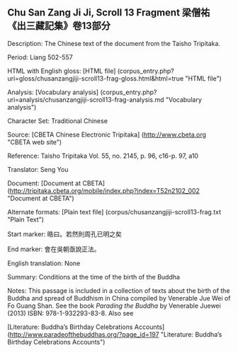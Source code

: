 ##  Chu San Zang Ji Ji, Scroll 13 Fragment 梁僧祐 《出三藏記集》卷13部分

Description: The Chinese text of the document from the Taisho Tripitaka.

Period: Liang 502-557

HTML with English gloss: [HTML file] (corpus_entry.php?uri=gloss/chusanzangjiji-scroll13-frag-gloss.html&html=true "HTML file")

Analysis: [Vocabulary analysis] (corpus_entry.php?uri=analysis/chusanzangjiji-scroll13-frag-analysis.md "Vocabulary analysis")

Character Set: Traditional Chinese

Source: [CBETA Chinese Electronic Tripitaka] (http://www.cbeta.org "CBETA web site")

Reference: Taisho Tripitaka Vol. 55, no. 2145, p. 96, c16-p. 97, a10

Translator: Seng You

Document: [Document at CBETA] (http://tripitaka.cbeta.org/mobile/index.php?index=T52n2102_002 "Document at CBETA")

Alternate formats: [Plain text file] (corpus/chusanzangjiji-scroll13-frag.txt "Plain Text")

Start marker: 晧曰。若然則周孔已明之矣

End marker: 會在吳朝亟說正法。

English	translation: None

Summary: Conditions at the time of the birth of the Buddha

Notes: This passage is included in a collection of texts about the birth of the Buddha and spread of Buddhism in China compiled by Venerable Jue Wei of Fo Guang Shan. See the book <em>Parading the Buddha</em> by  Venerable Juewei (2013) ISBN: 978-1-932293-83-8. Also see

[Literature: Buddha’s Birthday Celebrations Accounts] (http://www.paradeofthebuddhas.org/?page_id=197 "Literature: Buddha’s Birthday Celebrations Accounts")


